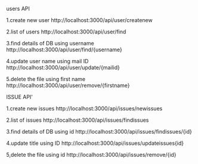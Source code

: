 users API

1.create new user 
http://localhost:3000/api/user/createnew

2.list of users
http://localhost:3000/api/user/find

3.find details of DB using username
http://localhost:3000/api/user/find/{username}

4.update user name using mail ID 
http://localhost:3000/api/user/update/{mailid}

5.delete the file using first name
http://localhost:3000/api/user/remove/{firstname}

ISSUE API'



1.create new issues
http://localhost:3000/api/issues/newissues

2.list of issues
http://localhost:3000/api/issues/findissues

3.find details of DB using id
http://localhost:3000/api/issues/findissues/{id}

4.update title using ID 
http://localhost:3000/api/issues/updateissues{id}

5,delete the file using id
http://localhost:3000/api/issues/remove/{id}
